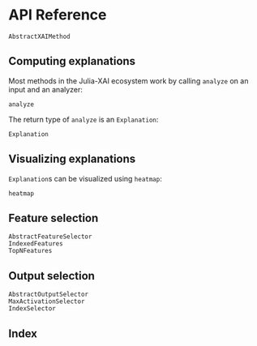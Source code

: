 # API Reference
```@docs
AbstractXAIMethod
```

## Computing explanations
Most methods in the Julia-XAI ecosystem work by calling `analyze` on an input and an analyzer:
```@docs
analyze
```

The return type of `analyze` is an `Explanation`:
```@docs
Explanation
```

## Visualizing explanations
`Explanation`s can be visualized using `heatmap`:
```@docs
heatmap
```

## Feature selection
```@docs
AbstractFeatureSelector
IndexedFeatures
TopNFeatures
```

## Output selection
```@docs
AbstractOutputSelector
MaxActivationSelector
IndexSelector
```

## Index
```@index
```